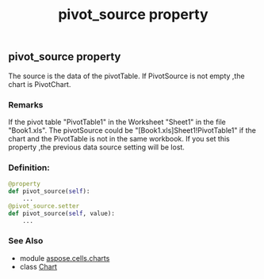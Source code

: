 ﻿---
title: pivot_source property
second_title: Aspose.Cells for Python via .NET API References
description: 
type: docs
weight: 400
url: /aspose.cells.charts/chart/pivot_source/
is_root: false
---

## pivot_source property


The source is the data of the pivotTable.
If PivotSource is not empty ,the chart is PivotChart.

### Remarks 


If the pivot table  "PivotTable1" in the Worksheet "Sheet1" in the file "Book1.xls".
The pivotSource could be "[Book1.xls]Sheet1!PivotTable1" if the chart and the PivotTable is not in the same workbook.
If you set this property ,the previous data source setting will be lost.
### Definition:
```python
@property
def pivot_source(self):
    ...
@pivot_source.setter
def pivot_source(self, value):
    ...
```

### See Also
* module [aspose.cells.charts](../../)
* class [Chart](/cells/python-net/aspose.cells.charts/chart)
